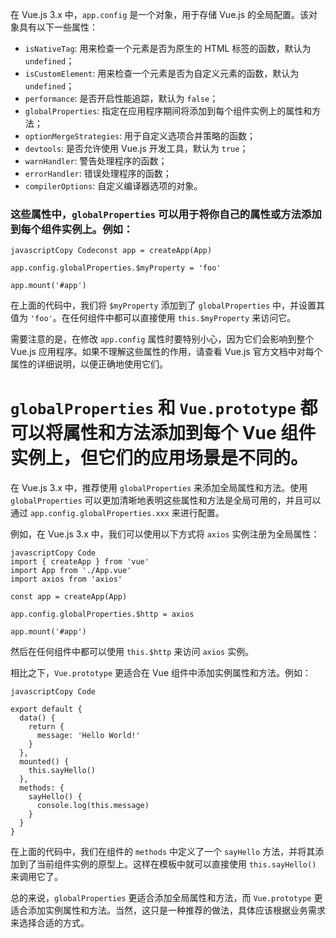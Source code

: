 在 Vue.js 3.x 中，`app.config` 是一个对象，用于存储 Vue.js 的全局配置。该对象具有以下一些属性：

- `isNativeTag`: 用来检查一个元素是否为原生的 HTML 标签的函数，默认为 `undefined`；
- `isCustomElement`: 用来检查一个元素是否为自定义元素的函数，默认为 `undefined`；
- `performance`: 是否开启性能追踪，默认为 `false`；
- `globalProperties`: 指定在应用程序期间将添加到每个组件实例上的属性和方法；
- `optionMergeStrategies`: 用于自定义选项合并策略的函数；
- `devtools`: 是否允许使用 Vue.js 开发工具，默认为 `true`；
- `warnHandler`: 警告处理程序的函数；
- `errorHandler`: 错误处理程序的函数；
- `compilerOptions`: 自定义编译器选项的对象。

### 这些属性中，`globalProperties` 可以用于将你自己的属性或方法添加到每个组件实例上。例如：

```vue
javascriptCopy Codeconst app = createApp(App)

app.config.globalProperties.$myProperty = 'foo'

app.mount('#app')
```

在上面的代码中，我们将 `$myProperty` 添加到了 `globalProperties` 中，并设置其值为 `'foo'`。在任何组件中都可以直接使用 `this.$myProperty` 来访问它。

需要注意的是，在修改 `app.config` 属性时要特别小心，因为它们会影响到整个 Vue.js 应用程序。如果不理解这些属性的作用，请查看 Vue.js 官方文档中对每个属性的详细说明，以便正确地使用它们。



# `globalProperties` 和 `Vue.prototype` 都可以将属性和方法添加到每个 Vue 组件实例上，但它们的应用场景是不同的。

在 Vue.js 3.x 中，推荐使用 `globalProperties` 来添加全局属性和方法。使用 `globalProperties` 可以更加清晰地表明这些属性和方法是全局可用的，并且可以通过 `app.config.globalProperties.xxx` 来进行配置。

例如，在 Vue.js 3.x 中，我们可以使用以下方式将 `axios` 实例注册为全局属性：

```vue
javascriptCopy Code
import { createApp } from 'vue'
import App from './App.vue'
import axios from 'axios'

const app = createApp(App)

app.config.globalProperties.$http = axios

app.mount('#app')
```

然后在任何组件中都可以使用 `this.$http` 来访问 `axios` 实例。

相比之下，`Vue.prototype` 更适合在 Vue 组件中添加实例属性和方法。例如：

```vue
javascriptCopy Code

export default {
  data() {
    return {
      message: 'Hello World!'
    }
  },
  mounted() {
    this.sayHello()
  },
  methods: {
    sayHello() {
      console.log(this.message)
    }
  }
}
```

在上面的代码中，我们在组件的 `methods` 中定义了一个 `sayHello` 方法，并将其添加到了当前组件实例的原型上。这样在模板中就可以直接使用 `this.sayHello()` 来调用它了。

总的来说，`globalProperties` 更适合添加全局属性和方法，而 `Vue.prototype` 更适合添加实例属性和方法。当然，这只是一种推荐的做法，具体应该根据业务需求来选择合适的方式。